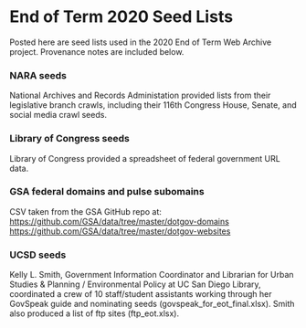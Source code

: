 # End of Term 2020 Seed Lists

Posted here are seed lists used in the 2020 End of Term Web Archive project.
Provenance notes are included below.

### NARA seeds
National Archives and Records Administation provided lists from their legislative branch crawls,
including their 116th Congress House, Senate, and social media crawl seeds.

### Library of Congress seeds
Library of Congress provided a spreadsheet of federal government URL data.

### GSA federal domains and pulse subomains
CSV taken from the GSA GitHub repo at:
https://github.com/GSA/data/tree/master/dotgov-domains
https://github.com/GSA/data/tree/master/dotgov-websites

### UCSD seeds
Kelly L. Smith, Government Information Coordinator and Librarian for
Urban Studies & Planning / Environmental Policy at UC San Diego Library, coordinated a crew
of 10 staff/student assistants working through her GovSpeak guide and nominating seeds (govspeak_for_eot_final.xlsx).
Smith also produced a list of ftp sites (ftp_eot.xlsx).
